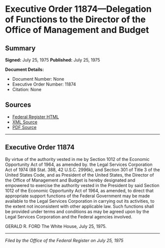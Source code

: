 # Executive Order 11874—Delegation of Functions to the Director of the Office of Management and Budget

## Summary

**Signed:** July 25, 1975
**Published:** July 25, 1975

**Document Details:**
- Document Number: None
- Executive Order Number: 11874
- Citation: None

## Sources
- [Federal Register HTML](https://www.presidency.ucsb.edu/documents/executive-order-11874-delegation-functions-the-director-the-office-management-and-budget)
- [XML Source](None)
- [PDF Source](None)

---

## Executive Order 11874

By virtue of the authority vested in me by Section 1012 of the Economic Opportunity Act of 1964, as amended by. the Legal Services Corporation Act of 1974 (88 Stat. 388, 42 U.S.C. 2996k), and Section 301 of Title 3 of the United States Code, and as President of the United States, the Director of the Office of Management and Budget is hereby designated and empowered to exercise the authority vested in the President by said Section 1012 of the Economic Opportunity Act of 1964, as amended, to direct that appropriate support functions of the Federal Government may be made available to the Legal Services Corporation in carrying out its activities, to the extent not inconsistent with other applicable law. Such functions shall be provided under terms and conditions as may be agreed upon by the Legal Services Corporation and the Federal agencies involved.

GERALD R. FORD
The White House,
July 25, 1975.

---

*Filed by the Office of the Federal Register on July 25, 1975*
